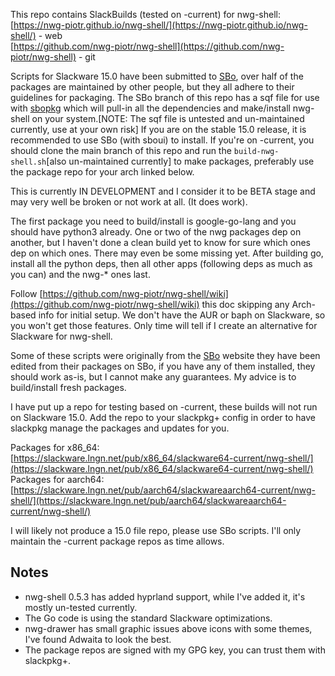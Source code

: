 
This repo contains SlackBuilds (tested on -current) for nwg-shell:  
[https://nwg-piotr.github.io/nwg-shell/](https://nwg-piotr.github.io/nwg-shell/) - web  
[https://github.com/nwg-piotr/nwg-shell](https://github.com/nwg-piotr/nwg-shell) - git  

Scripts for Slackware 15.0 have been submitted to [SBo](https://slackbulds.org), over half of the
packages are maintained by other people, but they all adhere to their guidelines for packaging.
The SBo branch of this repo has a sqf file for use with [sbopkg](https://sbopkg.org/) which
will pull-in all the dependencies and make/install nwg-shell on your system.[NOTE: The sqf file is untested
and un-maintained currently, use at your own risk] If you are on
the stable 15.0 release, it is recommended to use SBo (with sboui) to install. If you're on -current,
you should clone the main branch of this repo and run the `build-nwg-shell.sh`[also un-maintained currently]
 to make packages, preferably use the package repo for your arch linked below.

This is currently IN DEVELOPMENT and I consider it to be BETA stage and may very well be broken
or not work at all. (It does work).

The first package you need to build/install is google-go-lang and you should have python3 already.
One or two of the nwg packages dep on another, but I haven't done a clean build yet to know for
sure which ones dep on which ones. There may even be some missing yet. After building go, install
all the python deps, then all other apps (following deps as much as you can) and the nwg-* ones
last.

Follow  [https://github.com/nwg-piotr/nwg-shell/wiki](https://github.com/nwg-piotr/nwg-shell/wiki) 
this doc skipping any Arch-based info for initial setup. We don't have the AUR or baph on Slackware,
so you won't get those features. Only time will tell if I create an alternative for Slackware for
nwg-shell.

Some of these scripts were originally from the [SBo](https://slackbuilds.org) website they
have been edited from their packages on SBo, if you have any of them installed, they should work
as-is, but I cannot make any guarantees. My advice is to build/install fresh packages.

I have put up a repo for testing based on -current, these builds will not run on Slackware
15.0. Add the repo to your slackpkg+ config in order to have slackpkg manage the packages and
updates for you.  

Packages for x86_64:  
[https://slackware.lngn.net/pub/x86_64/slackware64-current/nwg-shell/](https://slackware.lngn.net/pub/x86_64/slackware64-current/nwg-shell/)  
Packages for aarch64:  
[https://slackware.lngn.net/pub/aarch64/slackwareaarch64-current/nwg-shell/](https://slackware.lngn.net/pub/aarch64/slackwareaarch64-current/nwg-shell/)  

I will likely not produce a 15.0 file repo, please use SBo scripts. I'll only maintain the -current package repos as time allows.  
## Notes

* nwg-shell 0.5.3 has added hyprland support, while I've added it, it's mostly un-tested currently.  
* The Go code is using the standard Slackware optimizations.  
* nwg-drawer has small graphic issues above icons with some themes, I've found Adwaita to look the best.  
* The package repos are signed with my GPG key, you can trust them with slackpkg+.  
